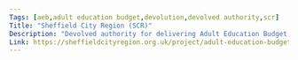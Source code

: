 ```yaml
---
Tags: [aeb,adult education budget,devolution,devolved authority,scr]
Title: "Sheffield City Region (SCR)"
Description: "Devolved authority for delivering Adult Education Budget."
Link: https://sheffieldcityregion.org.uk/project/adult-education-budget/
---
```

